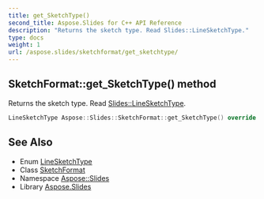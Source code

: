 ```yaml
---
title: get_SketchType()
second_title: Aspose.Slides for C++ API Reference
description: "Returns the sketch type. Read Slides::LineSketchType."
type: docs
weight: 1
url: /aspose.slides/sketchformat/get_sketchtype/
---
```

## SketchFormat::get_SketchType() method


Returns the sketch type. Read [Slides::LineSketchType](../../linesketchtype/).

```cpp
LineSketchType Aspose::Slides::SketchFormat::get_SketchType() override
```

## See Also

* Enum [LineSketchType](../../linesketchtype/)
* Class [SketchFormat](../)
* Namespace [Aspose::Slides](../../)
* Library [Aspose.Slides](../../../)
